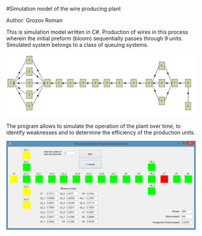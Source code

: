 #Simulation model of the wire producing plant

Author: Grozov Roman

This is simulation model written in C#. Production of wires in this process wherein the initial preform (bloom) sequentially passes through 9 units. Simulated system belongs to a class of queuing systems.

<img width="856" src="src/processing.png">

The program allows to simulate the operation of the plant over time, to identify weaknesses and to determine the efficiency of the production units.

<img width="1014" src="src/programm.png">
